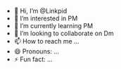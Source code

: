 - 👋 Hi, I’m @Linkpid
- 👀 I’m interested in PM    
- 🌱 I’m currently learning PM
- 💞️ I’m looking to collaborate on Dm
- 📫 How to reach me ...
- 😄 Pronouns: ...
- ⚡ Fun fact: ...

<!---
Linkpid/Linkpid is a ✨ special ✨ repository because its `README.md` (this file) appears on your GitHub profile.
You can click the Preview link to take a look at your changes.
--->
